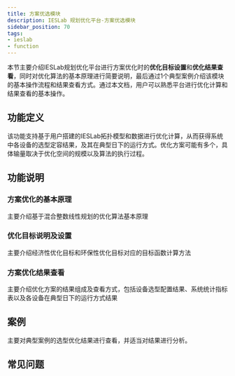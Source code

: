 ```yaml
---
title: 方案优选模块
description: IESLab 规划优化平台-方案优选模块
sidebar_position: 70
tags:
- ieslab
- function
---
```


本节主要介绍IESLab规划优化平台进行方案优化时的**优化目标设置**和**优化结果查看**，同时对优化算法的基本原理进行简要说明，最后通过1个典型案例介绍该模块的基本操作流程和结果查看方式。通过本文档，用户可以熟悉平台进行优化计算和结果查看的基本操作。

## 功能定义

该功能支持基于用户搭建的IESLab拓扑模型和数据进行优化计算，从而获得系统中各设备的选型定容结果，及其在典型日下的运行方式。优化方案可能有多个，具体输量取决于优化空间的规模以及算法的执行过程。

## 功能说明

### 方案优化的基本原理

主要介绍基于混合整数线性规划的优化算法基本原理

### 优化目标说明及设置

主要介绍经济性优化目标和环保性优化目标对应的目标函数计算方法

### 方案优化结果查看

主要介绍优化方案的结果组成及查看方式，包括设备选型配置结果、系统统计指标表以及各设备在典型日下的运行方式结果

## 案例

主要对典型案例的选型优化结果进行查看，并适当对结果进行分析。

## 常见问题